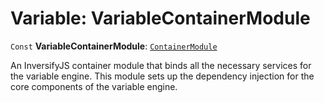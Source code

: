 # Variable: VariableContainerModule

`Const` **VariableContainerModule**: [`ContainerModule`](/en/auto-docs/free-layout-editor/classes/ContainerModule.md)

An InversifyJS container module that binds all the necessary services for the variable engine.
This module sets up the dependency injection for the core components of the variable engine.
